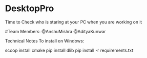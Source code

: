 # DesktopPro

Time to Check who is staring at your PC when you are working on it

#Team Members:
@AnshuMishra
@AdityaKunwar

Technical Notes
To install on Windows:

scoop install cmake
pip install dlib
pip install -r requirements.txt
